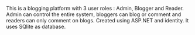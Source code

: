 This is a blogging platform with 3 user roles : Admin, Blogger and Reader.
Admin can control the entire system, bloggers can blog or comment and readers can only comment on blogs.
Created using ASP.NET and identity.
It uses SQlite as database.
